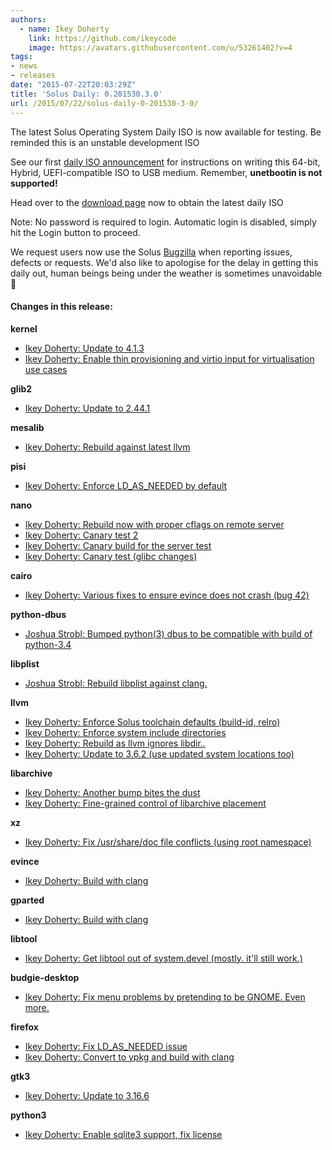 ```yaml
---
authors:
  - name: Ikey Doherty
    link: https://github.com/ikeycode
    image: https://avatars.githubusercontent.com/u/53261402?v=4
tags:
- news
- releases
date: "2015-07-22T20:03:29Z"
title: 'Solus Daily: 0.201530.3.0'
url: /2015/07/22/solus-daily-0-201530-3-0/
---
```


The latest Solus Operating System Daily ISO is now available for testing. Be reminded this is an unstable development ISO

See our first [daily ISO announcement](https://solus-project.com/2015/06/29/first-unstable-daily-iso/) for instructions on writing this 64-bit, Hybrid, UEFI-compatible ISO to USB medium. Remember, **unetbootin is not supported!**

Head over to the [download page](https://solus-project.com/download) now to obtain the latest daily ISO

Note: No password is required to login. Automatic login is disabled, simply hit the Login button to proceed.

We request users now use the Solus [Bugzilla](https://bugs.solus-project.com/enter_bug.cgi) when reporting issues, defects or requests. We'd also like to apologise for the delay in getting this daily out, human beings being under the weather is sometimes 
unavoidable 🙂

#### Changes in this release:

**kernel**

- [Ikey Doherty: Update to 4.1.3](https://git.solus-project.com/packages/kernel/commit/?id=b2c1357)
- [Ikey Doherty: Enable thin provisioning and virtio input for virtualisation use cases](https://git.solus-project.com/packages/kernel/commit/?id=7f91921)

**glib2**

- [Ikey Doherty: Update to 2.44.1](https://git.solus-project.com/packages/glib2/commit/?id=b656132)

**mesalib**

- [Ikey Doherty: Rebuild against latest llvm](https://git.solus-project.com/packages/mesalib/commit/?id=dbc1d2f)

**pisi**

- [Ikey Doherty: Enforce LD\_AS\_NEEDED by default](https://git.solus-project.com/packages/pisi/commit/?id=50e17aa)

**nano**

- [Ikey Doherty: Rebuild now with proper cflags on remote server](https://git.solus-project.com/packages/nano/commit/?id=2a5d108)
- [Ikey Doherty: Canary test 2](https://git.solus-project.com/packages/nano/commit/?id=53bb667)
- [Ikey Doherty: Canary build for the server test](https://git.solus-project.com/packages/nano/commit/?id=1483340)
- [Ikey Doherty: Canary test (glibc changes)](https://git.solus-project.com/packages/nano/commit/?id=57597c4)

**cairo**

- [Ikey Doherty: Various fixes to ensure evince does not crash (bug 42)](https://git.solus-project.com/packages/cairo/commit/?id=0857f67)

**python-dbus**

- [Joshua Strobl: Bumped python(3) dbus to be compatible with build of python-3.4](https://git.solus-project.com/packages/python-dbus/commit/?id=0b9907f)

**libplist**

- [Joshua Strobl: Rebuild libplist against clang.](https://git.solus-project.com/packages/libplist/commit/?id=b3ebe97)

**llvm**

- [Ikey Doherty: Enforce Solus toolchain defaults (build-id, relro)](https://git.solus-project.com/packages/llvm/commit/?id=75a7147)
- [Ikey Doherty: Enforce system include directories](https://git.solus-project.com/packages/llvm/commit/?id=fe96dab)
- [Ikey Doherty: Rebuild as llvm ignores libdir..](https://git.solus-project.com/packages/llvm/commit/?id=3688637)
- [Ikey Doherty: Update to 3.6.2 (use updated system locations too)](https://git.solus-project.com/packages/llvm/commit/?id=b23df49)

**libarchive**

- [Ikey Doherty: Another bump bites the dust](https://git.solus-project.com/packages/libarchive/commit/?id=8199890)
- [Ikey Doherty: Fine-grained control of libarchive placement](https://git.solus-project.com/packages/libarchive/commit/?id=9801902)

**xz**

- [Ikey Doherty: Fix /usr/share/doc file conflicts (using root namespace)](https://git.solus-project.com/packages/xz/commit/?id=4af9e04)

**evince**

- [Ikey Doherty: Build with clang](https://git.solus-project.com/packages/evince/commit/?id=5f4f350)

**gparted**

- [Ikey Doherty: Build with clang](https://git.solus-project.com/packages/gparted/commit/?id=8176e6f)

**libtool**

- [Ikey Doherty: Get libtool out of system.devel (mostly. it'll still work.)](https://git.solus-project.com/packages/libtool/commit/?id=59b62de)

**budgie-desktop**

- [Ikey Doherty: Fix menu problems by pretending to be GNOME. Even more.](https://git.solus-project.com/packages/budgie-desktop/commit/?id=3243f71)

**firefox**

- [Ikey Doherty: Fix LD\_AS\_NEEDED issue](https://git.solus-project.com/packages/firefox/commit/?id=fdda735)
- [Ikey Doherty: Convert to ypkg and build with clang](https://git.solus-project.com/packages/firefox/commit/?id=b1f9027)

**gtk3**

- [Ikey Doherty: Update to 3.16.6](https://git.solus-project.com/packages/gtk3/commit/?id=0cdf817)

**python3**

  - [Ikey Doherty: Enable sqlite3 support, fix license](https://git.solus-project.com/packages/python3/commit/?id=86c7520)